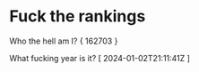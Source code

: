 # Fuck the rankings

Who the hell am I?
{ 162703 }

What fucking year is it?
[ 2024-01-02T21:11:41Z ]
